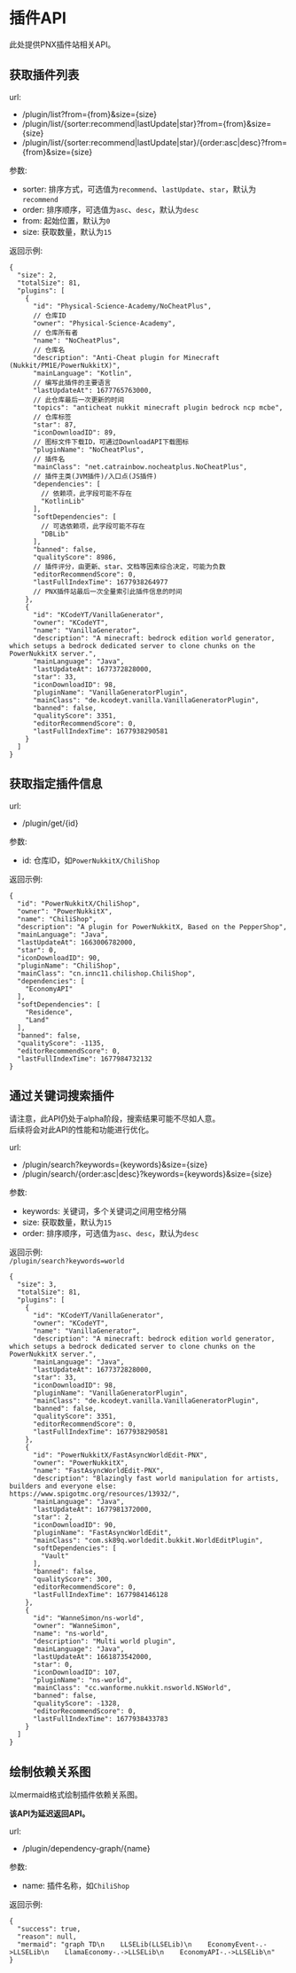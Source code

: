 # 插件API

此处提供PNX插件站相关API。

## 获取插件列表

url:

- /plugin/list?from={from}&size={size}
- /plugin/list/{sorter:recommend|lastUpdate|star}?from={from}&size={size}
- /plugin/list/{sorter:recommend|lastUpdate|star}/{order:asc|desc}?from={from}&size={size}

参数:

- sorter: 排序方式，可选值为`recommend`、`lastUpdate`、`star`，默认为`recommend`
- order: 排序顺序，可选值为`asc`、`desc`，默认为`desc`
- from: 起始位置，默认为`0`
- size: 获取数量，默认为`15`

返回示例:

```json5
{
  "size": 2,
  "totalSize": 81,
  "plugins": [
    {
      "id": "Physical-Science-Academy/NoCheatPlus",
      // 仓库ID
      "owner": "Physical-Science-Academy",
      // 仓库所有者
      "name": "NoCheatPlus",
      // 仓库名
      "description": "Anti-Cheat plugin for Minecraft (Nukkit/PM1E/PowerNukkitX)",
      "mainLanguage": "Kotlin",
      // 编写此插件的主要语言
      "lastUpdateAt": 1677765763000,
      // 此仓库最后一次更新的时间
      "topics": "anticheat nukkit minecraft plugin bedrock ncp mcbe",
      // 仓库标签
      "star": 87,
      "iconDownloadID": 89,
      // 图标文件下载ID，可通过DownloadAPI下载图标
      "pluginName": "NoCheatPlus",
      // 插件名
      "mainClass": "net.catrainbow.nocheatplus.NoCheatPlus",
      // 插件主类(JVM插件)/入口点(JS插件)
      "dependencies": [
        // 依赖项，此字段可能不存在
        "KotlinLib"
      ],
      "softDependencies": [
        // 可选依赖项，此字段可能不存在
        "DBLib"
      ],
      "banned": false,
      "qualityScore": 8986,
      // 插件评分，由更新、star、文档等因素综合决定，可能为负数
      "editorRecommendScore": 0,
      "lastFullIndexTime": 1677938264977
      // PNX插件站最后一次全量索引此插件信息的时间
    },
    {
      "id": "KCodeYT/VanillaGenerator",
      "owner": "KCodeYT",
      "name": "VanillaGenerator",
      "description": "A minecraft: bedrock edition world generator, which setups a bedrock dedicated server to clone chunks on the PowerNukkitX server.",
      "mainLanguage": "Java",
      "lastUpdateAt": 1677372828000,
      "star": 33,
      "iconDownloadID": 98,
      "pluginName": "VanillaGeneratorPlugin",
      "mainClass": "de.kcodeyt.vanilla.VanillaGeneratorPlugin",
      "banned": false,
      "qualityScore": 3351,
      "editorRecommendScore": 0,
      "lastFullIndexTime": 1677938290581
    }
  ]
}
```

## 获取指定插件信息

url:

- /plugin/get/{id}

参数:

- id: 仓库ID，如`PowerNukkitX/ChiliShop`

返回示例:

```json5
{
  "id": "PowerNukkitX/ChiliShop",
  "owner": "PowerNukkitX",
  "name": "ChiliShop",
  "description": "A plugin for PowerNukkitX, Based on the PepperShop",
  "mainLanguage": "Java",
  "lastUpdateAt": 1663006782000,
  "star": 0,
  "iconDownloadID": 90,
  "pluginName": "ChiliShop",
  "mainClass": "cn.innc11.chilishop.ChiliShop",
  "dependencies": [
    "EconomyAPI"
  ],
  "softDependencies": [
    "Residence",
    "Land"
  ],
  "banned": false,
  "qualityScore": -1135,
  "editorRecommendScore": 0,
  "lastFullIndexTime": 1677984732132
}
```

## 通过关键词搜索插件

请注意，此API仍处于alpha阶段，搜索结果可能不尽如人意。  
后续将会对此API的性能和功能进行优化。

url:

- /plugin/search?keywords={keywords}&size={size}
- /plugin/search/{order:asc|desc}?keywords={keywords}&size={size}

参数:

- keywords: 关键词，多个关键词之间用空格分隔
- size: 获取数量，默认为`15`
- order: 排序顺序，可选值为`asc`、`desc`，默认为`desc`

返回示例:  
`/plugin/search?keywords=world`  
```json5
{
  "size": 3,
  "totalSize": 81,
  "plugins": [
    {
      "id": "KCodeYT/VanillaGenerator",
      "owner": "KCodeYT",
      "name": "VanillaGenerator",
      "description": "A minecraft: bedrock edition world generator, which setups a bedrock dedicated server to clone chunks on the PowerNukkitX server.",
      "mainLanguage": "Java",
      "lastUpdateAt": 1677372828000,
      "star": 33,
      "iconDownloadID": 98,
      "pluginName": "VanillaGeneratorPlugin",
      "mainClass": "de.kcodeyt.vanilla.VanillaGeneratorPlugin",
      "banned": false,
      "qualityScore": 3351,
      "editorRecommendScore": 0,
      "lastFullIndexTime": 1677938290581
    },
    {
      "id": "PowerNukkitX/FastAsyncWorldEdit-PNX",
      "owner": "PowerNukkitX",
      "name": "FastAsyncWorldEdit-PNX",
      "description": "Blazingly fast world manipulation for artists, builders and everyone else: https://www.spigotmc.org/resources/13932/",
      "mainLanguage": "Java",
      "lastUpdateAt": 1677981372000,
      "star": 2,
      "iconDownloadID": 90,
      "pluginName": "FastAsyncWorldEdit",
      "mainClass": "com.sk89q.worldedit.bukkit.WorldEditPlugin",
      "softDependencies": [
        "Vault"
      ],
      "banned": false,
      "qualityScore": 300,
      "editorRecommendScore": 0,
      "lastFullIndexTime": 1677984146128
    },
    {
      "id": "WanneSimon/ns-world",
      "owner": "WanneSimon",
      "name": "ns-world",
      "description": "Multi world plugin",
      "mainLanguage": "Java",
      "lastUpdateAt": 1661873542000,
      "star": 0,
      "iconDownloadID": 107,
      "pluginName": "ns-world",
      "mainClass": "cc.wanforme.nukkit.nsworld.NSWorld",
      "banned": false,
      "qualityScore": -1328,
      "editorRecommendScore": 0,
      "lastFullIndexTime": 1677938433783
    }
  ]
}
```

## 绘制依赖关系图  

以mermaid格式绘制插件依赖关系图。

**该API为延迟返回API。**

url:
- /plugin/dependency-graph/{name}

参数:
- name: 插件名称，如`ChiliShop`

返回示例:  
```json5
{
  "success": true,
  "reason": null,
  "mermaid": "graph TD\n    LLSELib(LLSELib)\n    EconomyEvent-.->LLSELib\n    LlamaEconomy-.->LLSELib\n    EconomyAPI-.->LLSELib\n"
}
```